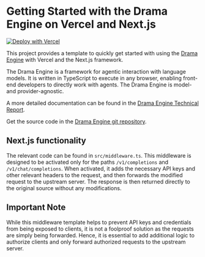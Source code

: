 # Getting Started with the Drama Engine on Vercel and Next.js

[![Deploy with Vercel](https://vercel.com/button)](https://vercel.com/new/clone?repository-url=https%3A%2F%2Fgithub.com%2Fvercel%2Fnext.js%2Ftree%2Fcanary%2Fexamples%2Fhello-world)

This project provides a template to quickly get started with using the [Drama Engine](https://drama-engine.com) with Vercel and the Next.js framework.

The Drama Engine is a framework for agentic interaction with language models. It is written in TypeScript to execute in any browser, enabling front-end developers to directly work with agents. The Drama Engine is model- and provider-agnostic.

A more detailed documentation can be found in the [Drama Engine Technical Report](https://drama-engine.com/documentation/Drama%20Engine%20Technical%20Report.pdf).

Get the source code in the [Drama Engine git repository](https://github.com/Write-with-LAIKA/drama-engine).

## Next.js functionality

The relevant code can be found in `src/middleware.ts`. This middleware is designed to be activated only for the paths `/v1/completions` and `/v1/chat/completions`. When activated, it adds the necessary API keys and other relevant headers to the request, and then forwards the modified request to the upstream server. The response is then returned directly to the original source without any modifications.

## Important Note

While this middleware template helps to prevent API keys and credentials from being exposed to clients, it is not a foolproof solution as the requests are simply being forwarded. Hence, it is essential to add additional logic to authorize clients and only forward authorized requests to the upstream server.
